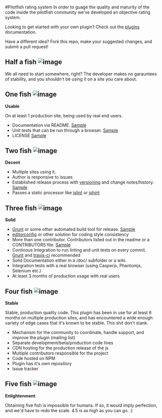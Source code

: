 #Pilotfish rating system
In order to guage the quality and maturity of the code inside the pilotfish community we've developed an objective rating system. 

Looking to get started with your own plugin? Check out the [plugins](https://github.com/pilotfish/pilotfish/blob/master/doc/plugins.md) documentation.

Have a different idea? Fork this repo, make your suggested changes, and submit a pull request!

## Half a fish ![image](http://cdn.pilotfish.io/img/pilotfish-rating-0.5.png)
We all need to start somewhere, right? The developer makes no garauntees of stability, and you shouldn't be using it on a site you care about.

## One fish ![image](http://cdn.pilotfish.io/img/pilotfish-rating-1.0.png)

**Usable**

On at least 1 production site, being used by real end users. 

* Documentation via README. [Sample](https://github.com/pilotfish/pilotfish/tree/master/README.md)
* Unit tests that can be run through a browser. [Sample](https://github.com/pilotfish/pilotfish/tree/master/test)
* LICENSE [Sample](https://github.com/pilotfish/pilotfish/tree/master/LICENSE)


## Two fish ![image](http://cdn.pilotfish.io/img/pilotfish-rating-2.0.png)
**Decent**

* Multiple sites using it. 
* Author is responsive to issues
* Established release process with [versioning](http://semver.org) and change notes/history. [Sample](https://github.com/pilotfish/pilotfish/blob/master/HISTORY.md)
* Passes a static processor like [jslint](http://www.jslint.com/) or [jshint](http://www.jshint.com/)


## Three fish ![image](http://cdn.pilotfish.io/img/pilotfish-rating-3.0.png)
**Solid**

* [Grunt](https://github.com/cowboy/grunt) or some other automated build tool for release. [Sample](https://github.com/pilotfish/pilotfish/blob/master/grunt.js)
* [editorconfig](http://editorconfig.org/) or other solution for coding style consistency
* More than one contributor. Contributors listed out in the readme or a CONTRIBUTORS file. [Sample](https://github.com/pilotfish/pilotfish/blob/master/CONTRIBUTORS.md)
* Continous Integration to run linting and unit tests on every commit. [Grunt](https://github.com/cowboy/grunt) and [travis-ci](http://travis-ci.org/) recommended 
* Solid Documentation either in a /doc/ subfolder or a wiki. 
* Integration tests with a real browser (using Casperjs, Phantomjs, Selenium etc.)
* At least 3 months of production usage with real users


## Four fish ![image](http://cdn.pilotfish.io/img/pilotfish-rating-4.0.png)
**Stable**

Stable, production quality code. This plugin has been in use for at least 6 months on multiple production sites, and has encountered a wide enough variety of edge cases that it's known to be stable. This shit don't stank.

* Mechanism for the community to coordinate, handle support, and improve the plugin (mailing list)
* Separate development/beta/production code lines
* CDN hosting for the production release of the js
* Multiple contributors responsible for the project
* Code hosted on NPM
* Plugin has it's own repository
* Issue tracker

## Five fish ![image](http://cdn.pilotfish.io/img/pilotfish-rating-5.0.png)
**Enlightenment** 

Obtaining five fish is impossible for humans. If so, it would imply perfection, and we'd have to redo the scale. 4.5 is as high as you can go. :)
